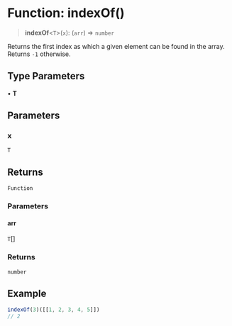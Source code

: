 # Function: indexOf()

> **indexOf**\<`T`\>(`x`): (`arr`) => `number`

Returns the first index as which a given element can be found in the array.
Returns `-1` otherwise.

## Type Parameters

• **T**

## Parameters

### x

`T`

## Returns

`Function`

### Parameters

#### arr

`T`[]

### Returns

`number`

## Example

```ts
indexOf(3)([[1, 2, 3, 4, 5]])
// 2
```
